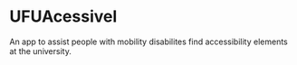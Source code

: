 # UFUAcessivel
An app to assist people with mobility disabilites find accessibility elements at the university.
